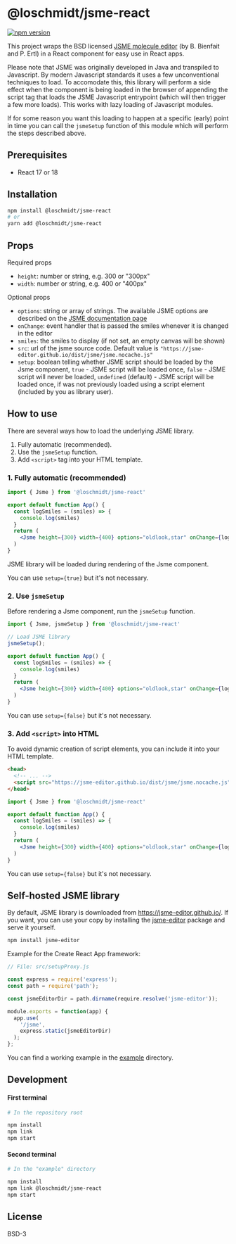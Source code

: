 # @loschmidt/jsme-react

[![npm version](https://img.shields.io/npm/v/@loschmidt/jsme-react.svg)](https://www.npmjs.com/package/@loschmidt/jsme-react)

This project wraps the BSD licensed [JSME molecule editor](https://peter-ertl.com/jsme/) (by B. Bienfait and P. Ertl) in a React component for easy use in React apps.

Please note that JSME was originally developed in Java and transpiled to Javascript. By modern Javascript standards it uses a few unconventional techniques to load. To accomodate this, this library will perform a side effect when the component is being loaded in the browser of appending the script tag that loads the JSME Javascript entrypoint (which will then trigger a few more loads). This works with lazy loading of Javascript modules.

If for some reason you want this loading to happen at a specific (early) point in time you can call the `jsmeSetup` function of this module which will perform the steps described above.

## Prerequisites

- React 17 or 18

## Installation

```bash
npm install @loschmidt/jsme-react
# or
yarn add @loschmidt/jsme-react
```

## Props

Required props

* `height`: number or string, e.g. 300 or "300px"
* `width`: number or string, e.g. 400 or "400px"

Optional props
* `options`: string or array of strings. The available JSME options are described on the [JSME documentation page](https://peter-ertl.com/jsme/JSME_2017-02-26/doc.html#JSME_API)
* `onChange`: event handler that is passed the smiles whenever it is changed in the editor
* `smiles`: the smiles to display (if not set, an empty canvas will be shown)
* `src`: url of the jsme source code. Default value is `"https://jsme-editor.github.io/dist/jsme/jsme.nocache.js"`
* `setup`: boolean telling whether JSME script should be loaded by the Jsme component, `true` - JSME script will be loaded once, `false` - JSME script will never be loaded, `undefined` (default) - JSME script will be loaded once, if was not previously loaded using a script element (included by you as library user).

## How to use

There are several ways how to load the underlying JSME library.
1. Fully automatic (recommended).
2. Use the `jsmeSetup` function.
3. Add `<script>` tag into your HTML template.

### 1. Fully automatic (recommended)

```jsx
import { Jsme } from '@loschmidt/jsme-react'

export default function App() {
  const logSmiles = (smiles) => {
    console.log(smiles)
  }
  return (
    <Jsme height={300} width={400} options="oldlook,star" onChange={logSmiles}/>
  )
}
```

JSME library will be loaded during rendering of the Jsme component.

You can use `setup={true}` but it's not necessary.

### 2. Use `jsmeSetup`

Before rendering a Jsme component, run the `jsmeSetup` function.

```jsx
import { Jsme, jsmeSetup } from '@loschmidt/jsme-react'

// Load JSME library
jsmeSetup();

export default function App() {
  const logSmiles = (smiles) => {
    console.log(smiles)
  }
  return (
    <Jsme height={300} width={400} options="oldlook,star" onChange={logSmiles}/>
  )
}
```

You can use `setup={false}` but it's not necessary.

### 3. Add `<script>` into HTML

To avoid dynamic creation of script elements, you can include it into your HTML template.

```html
<head>
  <!-- ... -->
  <script src="https://jsme-editor.github.io/dist/jsme/jsme.nocache.js" type="text/javascript"></script>
</head>
```

```jsx
import { Jsme } from '@loschmidt/jsme-react'

export default function App() {
  const logSmiles = (smiles) => {
    console.log(smiles)
  }
  return (
    <Jsme height={300} width={400} options="oldlook,star" onChange={logSmiles}/>
  )
}
```

You can use `setup={false}` but it's not necessary.

## Self-hosted JSME library

By default, JSME library is downloaded from https://jsme-editor.github.io/.
If you want, you can use your copy by installing the [jsme-editor](https://www.npmjs.com/package/jsme-editor) package and serve it yourself.

```bash
npm install jsme-editor
```

Example for the Create React App framework:
```js
// File: src/setupProxy.js

const express = require('express');
const path = require('path');

const jsmeEditorDir = path.dirname(require.resolve('jsme-editor'));

module.exports = function(app) {
  app.use(
    '/jsme',
    express.static(jsmeEditorDir)
  );
};
```

You can find a working example in the [example](./example) directory.

## Development

#### First terminal

```bash
# In the repository root

npm install
npm link
npm start
```

#### Second terminal
```bash
# In the "example" directory

npm install
npm link @loschmidt/jsme-react
npm start
```

## License

BSD-3
